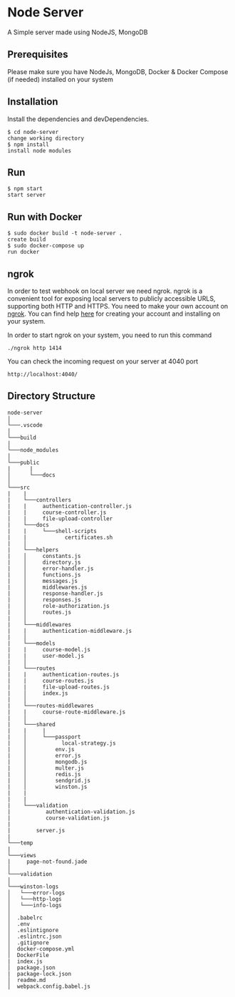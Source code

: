 # Node Server

A Simple server made using NodeJS, MongoDB

## Prerequisites

Please make sure you have NodeJs, MongoDB, Docker & Docker Compose (if needed) installed on your system

## Installation

Install the dependencies and devDependencies.

```SH
$ cd node-server
change working directory
$ npm install
install node modules
```

## Run

```SH
$ npm start
start server
```

## Run with Docker

```SH
$ sudo docker build -t node-server .
create build
$ sudo docker-compose up
run docker
```

## ngrok

In order to test webhook on local server we need ngrok. ngrok is a convenient tool for exposing local servers to publicly accessible URLS, supporting both HTTP and HTTPS. You need to make your own account on [ngrok](https://ngrok.com/). You can find help [here](https://dashboard.ngrok.com/get-started) for creating your account and installing on your system.

In order to start ngrok on your system, you need to run this command

```TEXT
./ngrok http 1414
```

You can check the incoming request on your server at 4040 port

```TEXT
http://localhost:4040/
```

## Directory Structure

```JS
node-server
│
└───.vscode
│
└───build
│
└───node_modules
│
└───public
|      |
│      └───docs
│
└───src
|    |
|    └───controllers
|    |     authentication-controller.js
|    |     course-controller.js
|    |     file-upload-controller
|    └───docs
|    |     └───shell-scripts
|    |            certificates.sh
|    │
|    └───helpers
|    │     constants.js
|    │     directory.js
|    │     error-handler.js
|    │     functions.js
|    │     messages.js
|    │     middlewares.js
|    │     response-handler.js
|    │     responses.js
|    │     role-authorization.js
|    │     routes.js
|    │
|    └───middlewares
|    |     authentication-middleware.js
|    │
|    └───models
|    |     course-model.js
|    |     user-model.js
|    │
|    └───routes
|    |     authentication-routes.js
|    |     course-routes.js
|    |     file-upload-routes.js
|    │     index.js
|    │
|    └───routes-middlewares
|    |     course-route-middleware.js
|    │
|    └───shared
|    |     |
|    │     └───passport
|    │           local-strategy.js
|    │         env.js
|    │         error.js
|    │         mongodb.js
|    │         multer.js
|    │         redis.js
|    │         sendgrid.js
|    │         winston.js
|    |
|    |
|    └───validation
|           authentication-validation.js
|           course-validation.js
|
|        server.js
|
└───temp
|
└───views
|     page-not-found.jade
│
└───validation
│
└───winston-logs
│   └───error-logs
│   └───http-logs
│   └───info-logs
│
│  .babelrc
│  .env
│  .eslintignore
│  .eslintrc.json
│  .gitignore
│  docker-compose.yml
│  DockerFile
|  index.js
│  package.json
|  package-lock.json
│  readme.md
│  webpack.config.babel.js
```
